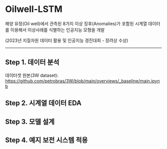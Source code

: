 # Oilwell-LSTM
해양 유정(Oil well)에서 관측된 8가지 이상 징후(Anomalies)가 포함된 시계열 데이터를 이용해서 이상사례를 식별하는 인공지능 모형을 개발  

(2023년 지질자원 데이터 활용 및 인공지능 경진대회 - 장려상 수상)

----

## Step 1. 데이터 분석

데이터셋 원본(3W dataset):
https://github.com/petrobras/3W/blob/main/overviews/_baseline/main.ipynb



## Step 2. 시계열 데이터 EDA





## Step 3. 모델 설계





## Step 4. 예지 보전 시스템 적용








